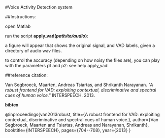 #Voice Activity Detection system

##Instructions:

open Matlab

run the script **apply_vad(_path/to/audio_)**: 

a figure will appear that shows the original signal, and VAD labels, given a directory of audio wav files.

to control the accuracy (depending on how noisy the files are), you can play with the parameters p1 and p2: see help apply_vad


##reference citation:

Van Segbroeck, Maarten, Andreas Tsiartas, and Shrikanth Narayanan. _"A robust frontend for VAD: exploiting contextual, discriminative and spectral cues of human voice."_ INTERSPEECH. 2013.

**bibtex**

@inproceedings{van2013robust,
  title={A robust frontend for VAD: exploiting contextual, discriminative and spectral cues of human voice.},
  author={Van Segbroeck, Maarten and Tsiartas, Andreas and Narayanan, Shrikanth},
  booktitle={INTERSPEECH},
  pages={704--708},
  year={2013}
}
